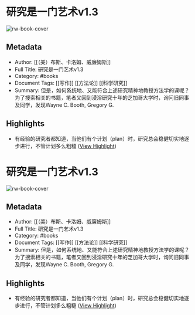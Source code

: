 # 研究是一门艺术v1.3

![rw-book-cover](https://readwise-assets.s3.amazonaws.com/media/uploaded_book_covers/profile_73606/cover.jpg-cover.jpg)

## Metadata
- Author: [[（美）布斯、卡洛姆、威廉姆斯]]
- Full Title: 研究是一门艺术v1.3
- Category: #books
- Document Tags: [[写作]] [[方法论]] [[科学研究]] 
- Summary: 但是，如何系统地、又能符合上述研究精神地教授方法学的课呢？为了搜索相关的书籍，笔者又回到浸淫研究十年的芝加哥大学时，询问旧同事及同学，发现Wayne C. Booth, Gregory G.

## Highlights
- 有经验的研究者都知道，当他们有个计划（plan）时，研究总会稳健切实地逐步进行，不管计划多么粗糙 ([View Highlight](https://read.readwise.io/read/01gedt1mkmkrtyey53m7tk215w))
# 研究是一门艺术v1.3

![rw-book-cover](https://readwise-assets.s3.amazonaws.com/media/uploaded_book_covers/profile_73606/cover.jpg-cover.jpg)

## Metadata
- Author: [[（美）布斯、卡洛姆、威廉姆斯]]
- Full Title: 研究是一门艺术v1.3
- Category: #books
- Document Tags: [[写作]] [[方法论]] [[科学研究]] 
- Summary: 但是，如何系统地、又能符合上述研究精神地教授方法学的课呢？为了搜索相关的书籍，笔者又回到浸淫研究十年的芝加哥大学时，询问旧同事及同学，发现Wayne C. Booth, Gregory G.

## Highlights
- 有经验的研究者都知道，当他们有个计划（plan）时，研究总会稳健切实地逐步进行，不管计划多么粗糙 ([View Highlight](https://read.readwise.io/read/01gedt1mkmkrtyey53m7tk215w))
